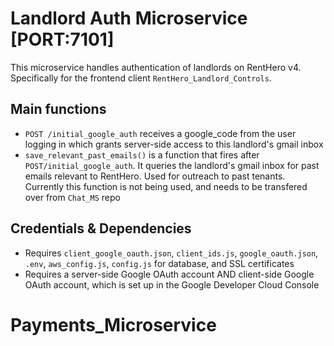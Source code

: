 
# Landlord Auth Microservice [PORT:7101]
This microservice handles authentication of landlords on RentHero v4. Specifically for the frontend client `RentHero_Landlord_Controls`.

## Main functions
- `POST /initial_google_auth` receives a google_code from the user logging in which grants server-side access to this landlord's gmail inbox <br/>
- `save_relevant_past_emails()` is a function that fires after `POST/initial_google_auth`. It queries the landlord's gmail inbox for past emails relevant to RentHero. Used for outreach to past tenants. Currently this function is not being used, and needs to be transfered over from `Chat_MS` repo<br/>

## Credentials & Dependencies
- Requires `client_google_oauth.json`, `client_ids.js`, `google_oauth.json`, `.env`, `aws_config.js`, `config.js` for database, and SSL certificates <br/>
- Requires a server-side Google OAuth account AND client-side Google OAuth account, which is set up in the Google Developer Cloud Console <br/>
# Payments_Microservice
